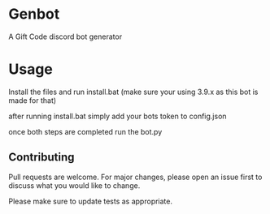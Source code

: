 # Genbot
A Gift Code discord bot generator

# Usage
Install the files and run install.bat (make sure your using 3.9.x as this bot is made for that)

after running install.bat simply add your bots token to config.json

once both steps are completed run the bot.py

## Contributing
Pull requests are welcome. For major changes, please open an issue first to discuss what you would like to change.

Please make sure to update tests as appropriate.
